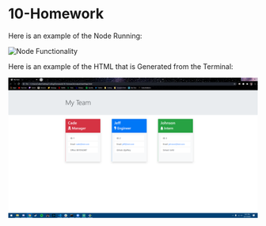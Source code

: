 # 10-Homework

Here is an example of the Node Running:

![Node Functionality](https://www.youtube.com/watch?v=O5UkpBqZe8s)

Here is an example of the HTML that is Generated from the Terminal:

![Generated HTML from Terminal](./GeneratedHTMLpage.png)
